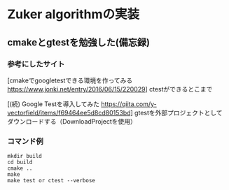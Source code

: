 # Zuker algorithmの実装


## cmakeとgtestを勉強した(備忘録)


### 参考にしたサイト

[cmakeでgoogletestできる環境を作ってみる https://www.jonki.net/entry/2016/06/15/220029]
ctestができるとこまで

[(続) Google Testを導入してみた https://qiita.com/y-vectorfield/items/f69464ee5d8cd80153bd]
gtestを外部プロジェクトとしてダウンロードする（DownloadProjectを使用）

### コマンド例

```
mkdir build
cd build
cmake ..
make
make test or ctest --verbose
```
